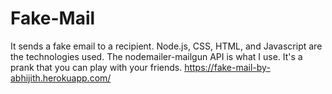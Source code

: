 # Fake-Mail
It sends a fake email to a recipient. Node.js, CSS, HTML, and Javascript are the technologies used. The nodemailer-mailgun API is what I use. It's a prank that you can play with your friends.
https://fake-mail-by-abhijith.herokuapp.com/
